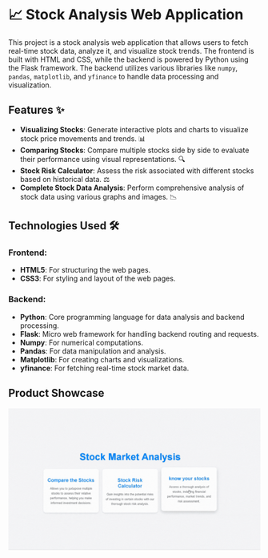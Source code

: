 # 📈 Stock Analysis Web Application

This project is a stock analysis web application that allows users to fetch real-time stock data, analyze it, and visualize stock trends. The frontend is built with HTML and CSS, while the backend is powered by Python using the Flask framework. The backend utilizes various libraries like `numpy`, `pandas`, `matplotlib`, and `yfinance` to handle data processing and visualization.

## Features ✨

- **Visualizing Stocks**: Generate interactive plots and charts to visualize stock price movements and trends. 📊
- **Comparing Stocks**: Compare multiple stocks side by side to evaluate their performance using visual representations. 🔍
- **Stock Risk Calculator**: Assess the risk associated with different stocks based on historical data. ⚖️
- **Complete Stock Data Analysis**: Perform comprehensive analysis of stock data using various graphs and images. 📉

## Technologies Used 🛠️

### Frontend:
- **HTML5**: For structuring the web pages.
- **CSS3**: For styling and layout of the web pages.

### Backend:
- **Python**: Core programming language for data analysis and backend processing.
- **Flask**: Micro web framework for handling backend routing and requests.
- **Numpy**: For numerical computations.
- **Pandas**: For data manipulation and analysis.
- **Matplotlib**: For creating charts and visualizations.
- **yfinance**: For fetching real-time stock market data.
## Product Showcase

![Product Showcase](./stock_analysis.gif)
